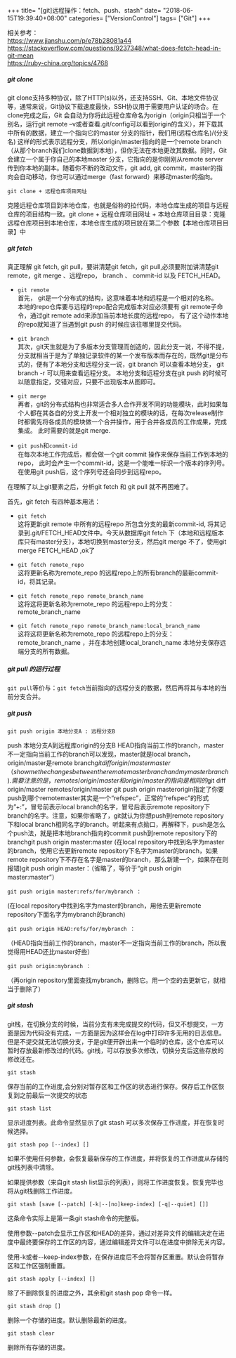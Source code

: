 +++
title= "[git]远程操作：fetch、push、stash"
date= "2018-06-15T19:39:40+08:00"
categories= ["VersionControl"]
tags= ["Git"]
+++

相关参考：  
https://www.jianshu.com/p/e78b28081a44  
https://stackoverflow.com/questions/9237348/what-does-fetch-head-in-git-mean  
https://ruby-china.org/topics/4768  

##### git clone

git clone支持多种协议，除了HTTP(s)以外，还支持SSH、Git、本地文件协议等，通常来说，Git协议下载速度最快，SSH协议用于需要用户认证的场合。在clone完成之后，Git 会自动为你将此远程仓库命名为origin（origin只相当于一个别名，运行git remote –v或者查看.git/config可以看到origin的含义），并下载其中所有的数据，建立一个指向它的master 分支的指针，我们用(远程仓库名)/(分支名) 这样的形式表示远程分支，所以origin/master指向的是一个remote branch（从那个branch我们clone数据到本地），但你无法在本地更改其数据。同时，Git 会建立一个属于你自己的本地master 分支，它指向的是你刚刚从remote server传到你本地的副本。随着你不断的改动文件，git add, git commit，master的指向会自动移动，你也可以通过merge（fast forward）来移动master的指向。

    git clone + 远程仓库项目网址

克隆远程仓库项目到本地仓库，也就是俗称的拉代码，本地仓库生成的项目与远程仓库的项目结构一致。git clone + 远程仓库项目网址 + 本地仓库项目目录：克隆远程仓库项目到本地仓库，本地仓库生成的项目放在第二个参数【本地仓库项目目录】中

##### git fetch

真正理解 git fetch, git pull，要讲清楚git fetch，git pull,必须要附加讲清楚git remote，git merge 、远程repo， branch 、 commit-id 以及 FETCH_HEAD。

+ `git remote`  
首先， git是一个分布式的结构，这意味着本地和远程是一个相对的名称。  
本地的repo仓库要与远程的repo配合完成版本对应必须要有 git remote子命令，通过git remote add来添加当前本地长度的远程repo， 有了这个动作本地的repo就知道了当遇到git push 的时候应该往哪里提交代码。

+ `git branch`  
其次，git天生就是为了多版本分支管理而创造的，因此分支一说，不得不提， 分支就相当于是为了单独记录软件的某一个发布版本而存在的，既然git是分布式的，便有了本地分支和远程分支一说，git branch 可以查看本地分支， git branch -r  可以用来查看远程分支。 本地分支和远程分支在git push 的时候可以随意指定，交错对应，只要不出现版本从图即可。

+ `git merge`  
再者，git的分布式结构也非常适合多人合作开发不同的功能模块，此时如果每个人都在其各自的分支上开发一个相对独立的模块的话，在每次release制作时都需先将各成员的模块做一个合并操作，用于合并各成员的工作成果，完成集成。 此时需要的就是git merge.

+ `git push`和`commit-id`  
在每次本地工作完成后，都会做一个git commit 操作来保存当前工作到本地的repo， 此时会产生一个commit-id，这是一个能唯一标识一个版本的序列号。 在使用git push后，这个序列号还会同步到远程repo。

在理解了以上git要素之后，分析git fetch 和 git pull 就不再困难了。 

 

首先，git fetch 有四种基本用法：

+ `git fetch`  
这将更新git remote 中所有的远程repo 所包含分支的最新commit-id, 将其记录到.git/FETCH_HEAD文件中。今天从数据库git fetch 下（本地和远程版本库只有master分支），本地切换到master分支，然后git merge 不了，使用git merge FETCH_HEAD ,ok了

+ `git fetch remote_repo`  
这将更新名称为remote_repo 的远程repo上的所有branch的最新commit-id，将其记录。 

+ `git fetch remote_repo remote_branch_name`  
这将这将更新名称为remote_repo 的远程repo上的分支： remote_branch_name

+ `git fetch remote_repo remote_branch_name:local_branch_name`  
这将这将更新名称为remote_repo 的远程repo上的分支： remote_branch_name ，并在本地创建local_branch_name 本地分支保存远端分支的所有数据。

##### git pull 的运行过程

`git pull`等价与：`git fetch`当前指向的远程分支的数据，然后再将其与本地的当前分支合并。

##### git push

    git push origin 本地分支A : 远程分支B 

push 本地分支A到远程库origin的分支B HEAD指向当前工作的branch，master不一定指向当前工作的branch可以发现，master就是local branch，origin/master是remote branch$git diff origin/master master （show me the changes between the remote master branch and my master branch).需要注意的是，remotes/origin/master和origin/master的指向是相同的$git diff origin/master remotes/origin/master git push origin masterorigin指定了你要push到哪个remotemaster其实是一个“refspec”，正常的“refspec”的形式为”+:”，冒号前表示local branch的名字，冒号后表示remote repository下 branch的名字。注意，如果你省略了，git就认为你想push到remote repository下和local branch相同名字的branch。听起来有点拗口，再解释下，push是怎么个push法，就是把本地branch指向的commit push到remote repository下的branchgit push origin master:master (在local repository中找到名字为master的branch，使用它去更新remote repository下名字为master的branch，如果remote repository下不存在名字是master的branch，那么新建一个，如果存在则报错)git push origin master：（省略了，等价于“git push origin master:master”）

    git push origin master:refs/for/mybranch ：

(在local repository中找到名字为master的branch，用他去更新remote repository下面名字为mybranch的branch)

    git push origin HEAD:refs/for/mybranch ：

（HEAD指向当前工作的branch，master不一定指向当前工作的branch，所以我觉得用HEAD还比master好些）

    git push origin:mybranch ：

（再origin repository里面查找mybranch，删除它。用一个空的去更新它，就相当于删除了）


##### git stash

git栈，在切换分支的时候，当前分支有未完成提交的代码，但又不想提交，一方面是因为代码没有完成，一方面是因为这样会在log中打印许多无用的日志信息。但是不提交就无法切换分支，于是git便开辟出来一个临时的仓库，这个仓库可以暂时存放最新修改过的代码。git栈，可以存放多次修改，切换分支后这些存放的修改还在。

    git stash

保存当前的工作进度,会分别对暂存区和工作区的状态进行保存。保存后工作区恢复到之前最后一次提交的状态

    git stash list

显示进度列表。此命令显然显示了git stash 可以多次保存工作进度，并在恢复时候选择。

    git stash pop [--index] []

如果不使用任何参数，会恢复最新保存的工作进度，并将恢复的工作进度从存储的git栈列表中清除。

如果提供参数（来自git stash list显示的列表），则将工作进度恢复。恢复完毕也将从git栈删除工作进度。

    git stash [save [--patch] [-k|--[no]keep-index] [-q|--quiet] []]

这条命令实际上是第一条git stash命令的完整版。

使用参数--patch会显示工作区和HEAD的差异，通过对差异文件的编辑决定在进度中最终要保存的工作区的内容，通过编辑差异文件可以在进度中排除无关内容。

使用-k或者--keep-index参数，在保存进度后不会将暂存区重置。默认会将暂存区和工作区强制重置。

    git stash apply [--index] []

除了不删除恢复的进度之外，其余和git stash pop 命令一样。

    git stash drop []

删除一个存储的进度。默认删除最新的进度。

    git stash clear

删除所有存储的进度。
